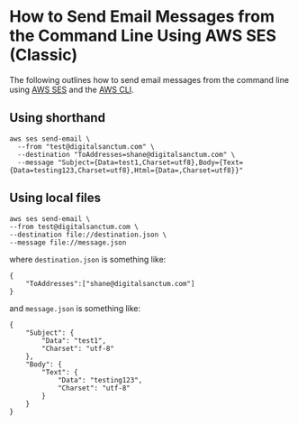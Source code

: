 # How to Send Email Messages from the Command Line Using AWS SES (Classic)

The following outlines how to send email messages from the command line using [AWS SES](https://awscli.amazonaws.com/v2/documentation/api/latest/reference/ses/index.html) and the [AWS CLI](https://docs.aws.amazon.com/cli/latest/userguide/cli-chap-install.html).

## Using shorthand

```
aws ses send-email \
  --from "test@digitalsanctum.com" \
  --destination "ToAddresses=shane@digitalsanctum.com" \
  --message "Subject={Data=test1,Charset=utf8},Body={Text={Data=testing123,Charset=utf8},Html={Data=,Charset=utf8}}"
```  

## Using local files

```
aws ses send-email \
--from test@digitalsanctum.com \
--destination file://destination.json \
--message file://message.json
```

where `destination.json` is something like:

```
{
    "ToAddresses":["shane@digitalsanctum.com"]
}
```

and `message.json` is something like:

```
{
    "Subject": {
        "Data": "test1",
        "Charset": "utf-8"
    },
    "Body": {
        "Text": {
            "Data": "testing123",
            "Charset": "utf-8"
        }
    }
}
```
